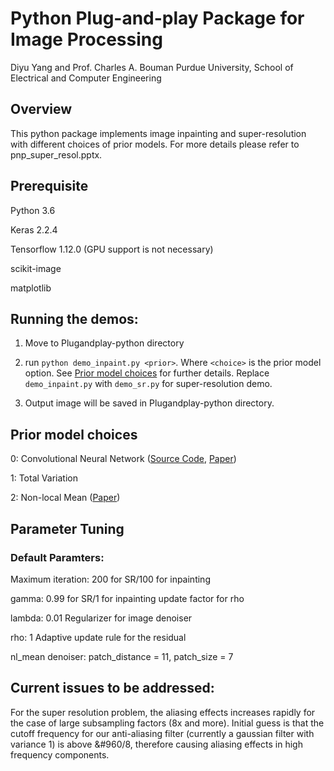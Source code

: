 # Python Plug-and-play Package for Image Processing

Diyu Yang and Prof. Charles A. Bouman
Purdue University, School of Electrical and Computer Engineering
## Overview
This python package implements image inpainting and super-resolution with different choices of prior models. For more details please refer to pnp_super_resol.pptx. 

## Prerequisite
Python 3.6

Keras 2.2.4

Tensorflow 1.12.0 (GPU support is not necessary)

scikit-image

matplotlib

## Running the demos:
1. Move to Plugandplay-python directory

2. run `python demo_inpaint.py <prior>`. Where `<choice>` is the prior model option. See [Prior model choices](#Prior-model-choices) for further details.
Replace `demo_inpaint.py` with `demo_sr.py` for super-resolution demo.

3. Output image will be saved in Plugandplay-python directory.

## Prior model choices 
0: Convolutional Neural Network ([Source Code](https://github.com/cszn/DnCNN), [Paper](https://arxiv.org/pdf/1608.03981.pdf))

1: Total Variation

2: Non-local Mean ([Paper](https://ieeexplore.ieee.org/document/1467423))

## Parameter Tuning

### Default Paramters:

Maximum iteration: 200 for SR/100 for inpainting

gamma: 0.99 for SR/1 for inpainting    update factor for rho

lambda: 0.01    Regularizer for image denoiser

rho: 1    Adaptive update rule for the residual

nl_mean denoiser: patch_distance = 11, patch_size = 7

## Current issues to be addressed:
For the super resolution problem, the aliasing effects increases rapidly for the case of large subsampling factors (8x and more). Initial guess is that the cutoff frequency for our anti-aliasing filter (currently a gaussian filter with variance 1) is above &#960/8, therefore causing aliasing effects in high frequency components. 
